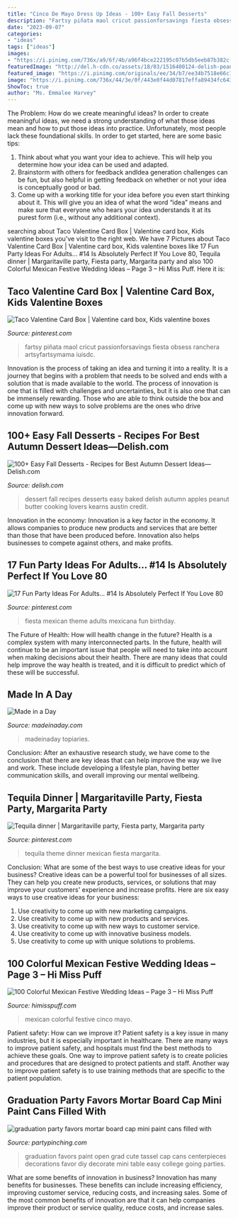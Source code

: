 ```yaml
---
title: "Cinco De Mayo Dress Up Ideas - 100+ Easy Fall Desserts"
description: "Fartsy piñata maol cricut passionforsavings fiesta obsess ranchera artsyfartsymama iuisdc"
date: "2023-09-07"
categories:
- "ideas"
tags: ["ideas"]
images:
- "https://i.pinimg.com/736x/a9/6f/4b/a96f4bce222195c07b5db5eeb87b382c--fiesta-mexicana-ideas-fiesta-ideas.jpg"
featuredImage: "http://del.h-cdn.co/assets/18/03/1516400124-delish-peanut-butter-stuffed-apples-pinterest-still003.jpg"
featured_image: "https://i.pinimg.com/originals/ee/34/b7/ee34b7518e66c1ba6d727b0492adf911.jpg"
image: "https://i.pinimg.com/736x/44/3e/0f/443e0f44d07817effa89434fc643c4b3.jpg"
ShowToc: true
author: "Ms. Emmalee Harvey"
---
```



The Problem: How do we create meaningful ideas?
In order to create meaningful ideas, we need a strong understanding of what those ideas mean and how to put those ideas into practice. Unfortunately, most people lack these foundational skills. In order to get started, here are some basic tips: 
1. Think about what you want your idea to achieve. This will help you determine how your idea can be used and adapted. 
2. Brainstorm with others for feedback andIdea generation challenges can be fun, but also helpful in getting feedback on whether or not your idea is conceptually good or bad. 
3. Come up with a working title for your idea before you even start thinking about it. This will give you an idea of what the word “idea” means and make sure that everyone who hears your idea understands it at its purest form (i.e., without any additional context).

	

		
searching about Taco Valentine Card Box | Valentine card box, Kids valentine boxes you've visit to the right web. We have 7 Pictures about Taco Valentine Card Box | Valentine card box, Kids valentine boxes like 17 Fun Party Ideas For Adults… #14 Is Absolutely Perfect If You Love 80, Tequila dinner | Margaritaville party, Fiesta party, Margarita party and also 100 Colorful Mexican Festive Wedding Ideas – Page 3 – Hi Miss Puff. Here it is:
		
    
## Taco Valentine Card Box | Valentine Card Box, Kids Valentine Boxes

<img loading=lazy src="https://i.pinimg.com/736x/44/3e/0f/443e0f44d07817effa89434fc643c4b3.jpg" onerror="this.onerror=null;this.src='https://tse2.mm.bing.net/th?id=OIP.PltO84JCIoMJphCXj2GbzgHaIK&amp;pid=15.1';" alt="Taco Valentine Card Box | Valentine card box, Kids valentine boxes">

_Source: pinterest.com_

>fartsy piñata maol cricut passionforsavings fiesta obsess ranchera artsyfartsymama iuisdc. 

	

Innovation is the process of taking an idea and turning it into a reality. It is a journey that begins with a problem that needs to be solved and ends with a solution that is made available to the world. The process of innovation is one that is filled with challenges and uncertainties, but it is also one that can be immensely rewarding. Those who are able to think outside the box and come up with new ways to solve problems are the ones who drive innovation forward.

    
## 100+ Easy Fall Desserts - Recipes For Best Autumn Dessert Ideas—Delish.com

<img loading=lazy src="http://del.h-cdn.co/assets/18/03/1516400124-delish-peanut-butter-stuffed-apples-pinterest-still003.jpg" onerror="this.onerror=null;this.src='https://tse1.mm.bing.net/th?id=OIP.vmMtWKKgHEMjwjCEZAjCygHaLG&amp;pid=15.1';" alt="100+ Easy Fall Desserts - Recipes for Best Autumn Dessert Ideas—Delish.com">

_Source: delish.com_

>dessert fall recipes desserts easy baked delish autumn apples peanut butter cooking lovers kearns austin credit. 

	

Innovation in the economy:
Innovation is a key factor in the economy. It allows companies to produce new products and services that are better than those that have been produced before. Innovation also helps businesses to compete against others, and make profits.

    
## 17 Fun Party Ideas For Adults… #14 Is Absolutely Perfect If You Love 80

<img loading=lazy src="https://i.pinimg.com/736x/a9/6f/4b/a96f4bce222195c07b5db5eeb87b382c--fiesta-mexicana-ideas-fiesta-ideas.jpg" onerror="this.onerror=null;this.src='https://tse3.mm.bing.net/th?id=OIP.gWBtLNu8kDmHlE04RR0G0gHaLG&amp;pid=15.1';" alt="17 Fun Party Ideas For Adults… #14 Is Absolutely Perfect If You Love 80">

_Source: pinterest.com_

>fiesta mexican theme adults mexicana fun birthday. 

	

The Future of Health: How will health change in the future?
Health is a complex system with many interconnected parts. In the future, health will continue to be an important issue that people will need to take into account when making decisions about their health. There are many ideas that could help improve the way health is treated, and it is difficult to predict which of these will be successful.

    
## Made In A Day

<img loading=lazy src="https://madeinaday.com/wp-content/uploads/2017/01/Fur-heart-home.jpg" onerror="this.onerror=null;this.src='https://tse3.mm.bing.net/th?id=OIP.-6TO-Z_u4XOc6GfT9bJo-AHaLH&amp;pid=15.1';" alt="Made in a Day">

_Source: madeinaday.com_

>madeinaday topiaries. 

	

Conclusion:
After an exhaustive research study, we have come to the conclusion that there are key ideas that can help improve the way we live and work. These include developing a lifestyle plan, having better communication skills, and overall improving our mental wellbeing.

    
## Tequila Dinner | Margaritaville Party, Fiesta Party, Margarita Party

<img loading=lazy src="https://i.pinimg.com/originals/ee/34/b7/ee34b7518e66c1ba6d727b0492adf911.jpg" onerror="this.onerror=null;this.src='https://tse2.mm.bing.net/th?id=OIP.saXo7s2tSinSk8k0UYhGSAHaK0&amp;pid=15.1';" alt="Tequila dinner | Margaritaville party, Fiesta party, Margarita party">

_Source: pinterest.com_

>tequila theme dinner mexican fiesta margarita. 

	

Conclusion: What are some of the best ways to use creative ideas for your business?
Creative ideas can be a powerful tool for businesses of all sizes. They can help you create new products, services, or solutions that may improve your customers' experience and increase profits. Here are six easy ways to use creative ideas for your business: 
1. Use creativity to come up with new marketing campaigns.
2. Use creativity to come up with new products and services.
3. Use creativity to come up with new ways to customer service.
4. Use creativity to come up with innovative business models.
5. Use creativity to come up with unique solutions to problems.

    
## 100 Colorful Mexican Festive Wedding Ideas – Page 3 – Hi Miss Puff

<img loading=lazy src="https://www.himisspuff.com/wp-content/uploads/2016/06/Cinco-de-Mayo-wedding-tablescape.jpg" onerror="this.onerror=null;this.src='https://tse2.mm.bing.net/th?id=OIP.B4agb2DMgfmJbP02DxNibwHaLH&amp;pid=15.1';" alt="100 Colorful Mexican Festive Wedding Ideas – Page 3 – Hi Miss Puff">

_Source: himisspuff.com_

>mexican colorful festive cinco mayo. 

	

Patient safety: How can we improve it?
Patient safety is a key issue in many industries, but it is especially important in healthcare. There are many ways to improve patient safety, and hospitals must find the best methods to achieve these goals. One way to improve patient safety is to create policies and procedures that are designed to protect patients and staff. Another way to improve patient safety is to use training methods that are specific to the patient population.

    
## Graduation Party Favors Mortar Board Cap Mini Paint Cans Filled With

<img loading=lazy src="https://partypinching.com/wp-content/uploads/2016/11/cache_4098887304.png" onerror="this.onerror=null;this.src='https://tse3.mm.bing.net/th?id=OIP.u7jLjQ5tKBmwjR5qidElMQHaJ4&amp;pid=15.1';" alt="graduation party favors mortar board cap mini paint cans filled with">

_Source: partypinching.com_

>graduation favors paint open grad cute tassel cap cans centerpieces decorations favor diy decorate mini table easy college going parties. 

	

What are some benefits of innovation in business?
Innovation has many benefits for businesses. These benefits can include increasing efficiency, improving customer service, reducing costs, and increasing sales. Some of the most common benefits of innovation are that it can help companies improve their product or service quality, reduce costs, and increase sales.

